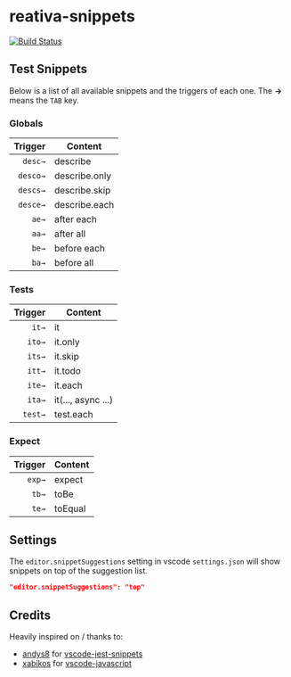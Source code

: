 # reativa-snippets

[![Build Status](https://img.shields.io/endpoint.svg?url=https%3A%2F%2Factions-badge.atrox.dev%2FPauloLuan%2Fvscode-snippets%2Fbadge%3Fref%3Dmaster&style=for-the-badge)](https://actions-badge.atrox.dev/PauloLuan/vscode-snippets/goto?ref=master)

## Test Snippets

Below is a list of all available snippets and the triggers of each one. The **→** means the `TAB` key.

### Globals

|  Trigger | Content       |
| -------: | ------------- |
|  `desc→` | describe      |
| `desco→` | describe.only |
| `descs→` | describe.skip |
| `desce→` | describe.each |
|    `ae→` | after each    |
|    `aa→` | after all     |
|    `be→` | before each   |
|    `ba→` | before all    |

### Tests

| Trigger | Content            |
| ------: | ------------------ |
|   `it→` | it                 |
|  `ito→` | it.only            |
|  `its→` | it.skip            |
|  `itt→` | it.todo            |
|  `ite→` | it.each            |
|  `ita→` | it(..., async ...) |
| `test→` | test.each          |

### Expect

| Trigger | Content |
| ------: | ------- |
|  `exp→` | expect  |
|   `tb→` | toBe    |
|   `te→` | toEqual |

## Settings

The `editor.snippetSuggestions` setting in vscode `settings.json` will show snippets on top of the suggestion list.

```json
"editor.snippetSuggestions": "top"
```

## Credits

Heavily inspired on / thanks to:

- [andys8](https://github.com/xabikos) for [vscode-jest-snippets](https://github.com/andys8/vscode-jest-snippets)
- [xabikos](https://github.com/xabikos) for [vscode-javascript](https://github.com/xabikos/vscode-javascript)
